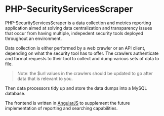 # PHP-SecurityServicesScraper

PHP-SecurityServicesScraper is a data collection and metrics reporting application aimed at solving data centralization and transparency issues that occur from having multiple, indepedent security tools deployed throughout an environment. 

Data collection is either performed by a web crawler or an API client, depending on what the security tool has to offer. The crawlers authenticate and format requests to their tool to collect and dump various sets of data to file. 

>Note: the $url values in the crawlers should be updated to go after data that is relevant to you.

Then data processors tidy up and store the data dumps into a MySQL database. 

The frontend is written in [AngularJS](https://angularjs.org) to supplement the future implementation of reporting and searching capabilities.

